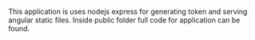 This application is uses nodejs express for generating token and serving angular static files. Inside public folder full code for application can be found.
